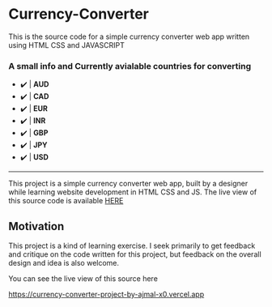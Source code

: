 # Currency-Converter
This is the source code for a simple currency converter web app written using HTML CSS and JAVASCRIPT

### A small info and Currently avialable countries for converting

- ✔️ | **AUD** 
- ✔️ | **CAD** 
- ✔️ | **EUR** 
- ✔️ | **INR** 
- ✔️ | **GBP** 
- ✔️ | **JPY** 
- ✔️ | **USD**
---------


This project is a simple currency converter web app, built by a designer while learning website development in HTML CSS and JS.
The live view of this source code is available [HERE]('https://currency-converter-project-by-ajmal-x0.vercel.app/')

## Motivation

This project is a kind of learning exercise. I seek primarily to get feedback and critique on the code written for this project, but feedback on the overall design and idea is also welcome.


You can see the live view of this source here

https://currency-converter-project-by-ajmal-x0.vercel.app
